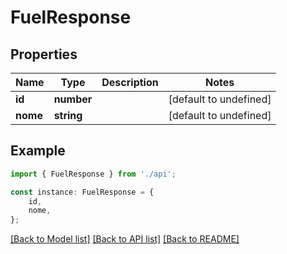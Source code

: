 # FuelResponse


## Properties

Name | Type | Description | Notes
------------ | ------------- | ------------- | -------------
**id** | **number** |  | [default to undefined]
**nome** | **string** |  | [default to undefined]

## Example

```typescript
import { FuelResponse } from './api';

const instance: FuelResponse = {
    id,
    nome,
};
```

[[Back to Model list]](../README.md#documentation-for-models) [[Back to API list]](../README.md#documentation-for-api-endpoints) [[Back to README]](../README.md)
